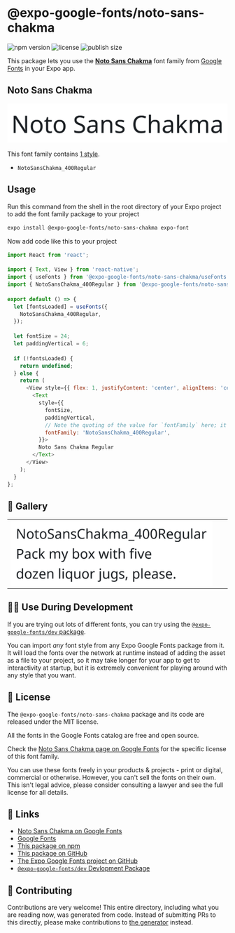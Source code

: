 # @expo-google-fonts/noto-sans-chakma

![npm version](https://flat.badgen.net/npm/v/@expo-google-fonts/noto-sans-chakma)
![license](https://flat.badgen.net/github/license/expo/google-fonts)
![publish size](https://flat.badgen.net/packagephobia/install/@expo-google-fonts/noto-sans-chakma)

This package lets you use the [**Noto Sans Chakma**](https://fonts.google.com/specimen/Noto+Sans+Chakma) font family from [Google Fonts](https://fonts.google.com/) in your Expo app.

## Noto Sans Chakma

![Noto Sans Chakma](./font-family.png)

This font family contains [1 style](#-gallery).

- `NotoSansChakma_400Regular`

## Usage

Run this command from the shell in the root directory of your Expo project to add the font family package to your project
```sh
expo install @expo-google-fonts/noto-sans-chakma expo-font
```

Now add code like this to your project
```js
import React from 'react';

import { Text, View } from 'react-native';
import { useFonts } from '@expo-google-fonts/noto-sans-chakma/useFonts';
import { NotoSansChakma_400Regular } from '@expo-google-fonts/noto-sans-chakma/400Regular';

export default () => {
  let [fontsLoaded] = useFonts({
    NotoSansChakma_400Regular,
  });

  let fontSize = 24;
  let paddingVertical = 6;

  if (!fontsLoaded) {
    return undefined;
  } else {
    return (
      <View style={{ flex: 1, justifyContent: 'center', alignItems: 'center' }}>
        <Text
          style={{
            fontSize,
            paddingVertical,
            // Note the quoting of the value for `fontFamily` here; it expects a string!
            fontFamily: 'NotoSansChakma_400Regular',
          }}>
          Noto Sans Chakma Regular
        </Text>
      </View>
    );
  }
};

```

## 🔡 Gallery


||||
|-|-|-|
|![NotoSansChakma_400Regular](./NotoSansChakma_400Regular.ttf.png)||||


## 👩‍💻 Use During Development

If you are trying out lots of different fonts, you can try using the [`@expo-google-fonts/dev` package](https://github.com/expo/google-fonts/tree/master/font-packages/dev#readme).

You can import *any* font style from any Expo Google Fonts package from it. It will load the fonts
over the network at runtime instead of adding the asset as a file to your project, so it may take longer
for your app to get to interactivity at startup, but it is extremely convenient
for playing around with any style that you want.

## 📖 License

The `@expo-google-fonts/noto-sans-chakma` package and its code are released under the MIT license.

All the fonts in the Google Fonts catalog are free and open source.

Check the [Noto Sans Chakma page on Google Fonts](https://fonts.google.com/specimen/Noto+Sans+Chakma) for the specific license of this font family.

You can use these fonts freely in your products & projects - print or digital, commercial or otherwise. However, you can't sell the fonts on their own. This isn't legal advice, please consider consulting a lawyer and see the full license for all details.

## 🔗 Links

- [Noto Sans Chakma on Google Fonts](https://fonts.google.com/specimen/Noto+Sans+Chakma)
- [Google Fonts](https://fonts.google.com/)
- [This package on npm](https://www.npmjs.com/package/@expo-google-fonts/noto-sans-chakma)
- [This package on GitHub](https://github.com/expo/google-fonts/tree/master/font-packages/noto-sans-chakma)
- [The Expo Google Fonts project on GitHub](https://github.com/expo/google-fonts)
- [`@expo-google-fonts/dev` Devlopment Package](https://github.com/expo/google-fonts/tree/master/font-packages/dev)

## 🤝 Contributing

Contributions are very welcome! This entire directory, including what you are reading now, was generated from code. Instead of submitting PRs to this directly, please make contributions to [the generator](https://github.com/expo/google-fonts/tree/master/packages/generator) instead.
